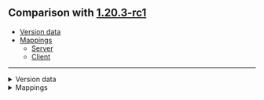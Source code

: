 ## Comparison with [1.20.3-rc1](https://github.com/PixiGeko/Minecraft-generated-data/tree/1.20.3-rc1)

- [Version data](#version-data)
- [Mappings](#mappings)
  - [Server](#server)
  - [Client](#client)

<hr/>
<details><summary>Version data</summary>
<table><tr><th></th><th align="left">1.20.3-rc1</th><th>1.20.3</th></tr><tr><td>World version</td><td><code>3697</code></td><td><code>3698</code></td></tr><tr><td>Protocol version</td><td><code>1073741992</code></td><td><code>765</code></td></tr></table>
</details>
<details><summary>Mappings</summary>
<h2>Server</h2>




























































































































































































































































































































































































































































































































































































































































































































































































































































































































































































































































































































































































































































































































































































































































































































































































































































































































































































































































































































































































































































































































































































































































































































































































































































































































































































































































































































































































































































































































































<h2>Client</h2>
</details>